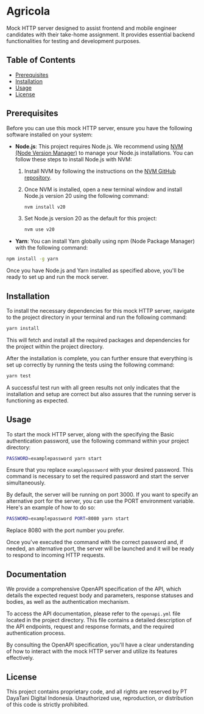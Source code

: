 # Agricola

Mock HTTP server designed to assist frontend and mobile engineer candidates with their take-home assignment. It provides essential backend functionalities for testing and development purposes.

## Table of Contents

- [Prerequisites](#prerequisites)
- [Installation](#installation)
- [Usage](#usage)
- [License](#license)

## Prerequisites

Before you can use this mock HTTP server, ensure you have the following software installed on your system:

- **Node.js**: This project requires Node.js. We recommend using [NVM (Node Version Manager)](https://github.com/nvm-sh/nvm) to manage your Node.js installations. You can follow these steps to install Node.js with NVM:

  1. Install NVM by following the instructions on the [NVM GitHub repository](https://github.com/nvm-sh/nvm#installing-and-updating).

  2. Once NVM is installed, open a new terminal window and install Node.js version 20 using the following command:

     ```bash
     nvm install v20
     ```
  
  3. Set Node.js version 20 as the default for this project:

     ```bash
     nvm use v20
     ```

- **Yarn**: You can install Yarn globally using npm (Node Package Manager) with the following command:

```bash
npm install -g yarn
```

Once you have Node.js and Yarn installed as specified above, you'll be ready to set up and run the mock server.

## Installation

To install the necessary dependencies for this mock HTTP server, navigate to the project directory in your terminal and run the following command:

```bash
yarn install
```

This will fetch and install all the required packages and dependencies for the project within the project directory.

After the installation is complete, you can further ensure that everything is set up correctly by running the tests using the following command:

```bash
yarn test
```

A successful test run with all green results not only indicates that the installation and setup are correct but also assures that the running server is functioning as expected.

## Usage

To start the mock HTTP server, along with the specifying the Basic authentication password, use the following command within your project directory:

```bash
PASSWORD=examplepassword yarn start
```

Ensure that you replace `examplepassword` with your desired password. This command is necessary to set the required password and start the server simultaneously.

By default, the server will be running on port 3000. If you want to specify an alternative port for the server, you can use the PORT environment variable. Here's an example of how to do so:

```bash
PASSWORD=examplepassword PORT=8080 yarn start
```

Replace 8080 with the port number you prefer.

Once you've executed the command with the correct password and, if needed, an alternative port, the server will be launched and it will be ready to respond to incoming HTTP requests.

## Documentation

We provide a comprehensive OpenAPI specification of the API, which details the expected request body and parameters, response statuses and bodies, as well as the authentication mechanism.

To access the API documentation, please refer to the `openapi.yml` file located in the project directory. This file contains a detailed description of the API endpoints, request and response formats, and the required authentication process.

By consulting the OpenAPI specification, you'll have a clear understanding of how to interact with the mock HTTP server and utilize its features effectively.

## License

This project contains proprietary code, and all rights are reserved by PT DayaTani Digital Indonesia. Unauthorized use, reproduction, or distribution of this code is strictly prohibited.
